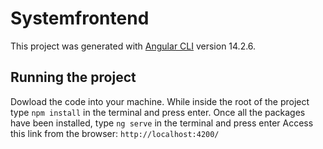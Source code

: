 # Systemfrontend

This project was generated with [Angular CLI](https://github.com/angular/angular-cli) version 14.2.6.

## Running the project
Dowload the code into your machine.
While inside the root of the project type `npm install` in the terminal and press enter.
Once all the packages have been installed, type `ng serve` in the terminal and press enter
Access this link from the browser: `http://localhost:4200/`

